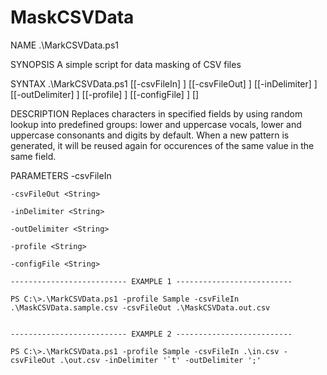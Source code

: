 # MaskCSVData

NAME
    .\MarkCSVData.ps1
    
SYNOPSIS
    A simple script for data masking of CSV files
    
    
SYNTAX
    .\MarkCSVData.ps1 [[-csvFileIn] <String>] [[-csvFileOut] <String>]
	[[-inDelimiter] <String>] [[-outDelimiter] <String>] [[-profile] <String>]
	[[-configFile] <String>] [<CommonParameters>]
    
    
DESCRIPTION
    Replaces characters in specified fields by using random lookup into predefined groups:
    lower and uppercase vocals, lower and uppercase consonants and digits by default.
    When a new pattern is generated, it will be reused again for occurences of the
    same value in the same field.
    

PARAMETERS
    -csvFileIn <String>
        
    -csvFileOut <String>
        
    -inDelimiter <String>
        
    -outDelimiter <String>
        
    -profile <String>
        
    -configFile <String>
     
    -------------------------- EXAMPLE 1 --------------------------
    
    PS C:\>.\MarkCSVData.ps1 -profile Sample -csvFileIn .\MaskCSVData.sample.csv -csvFileOut .\MaskCSVData.out.csv
        
    
    -------------------------- EXAMPLE 2 --------------------------
    
    PS C:\>.\MarkCSVData.ps1 -profile Sample -csvFileIn .\in.csv -csvFileOut .\out.csv -inDelimiter '`t' -outDelimiter ';'
 
